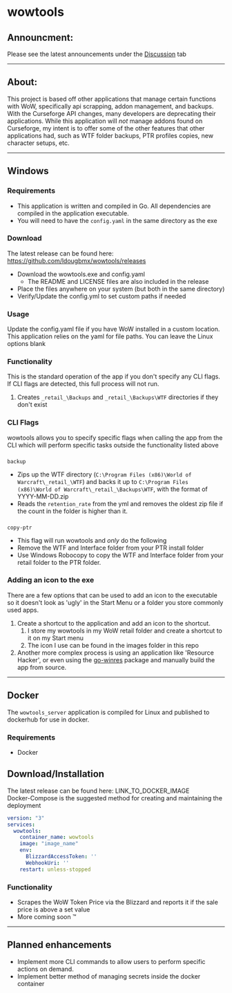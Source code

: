 # wowtools

## Announcment:
Please see the latest announcements under the [Discussion](https://github.com/lyledouglass/wowtools/discussions) tab
* **
## About:
This project is based off other applications that manage certain functions with WoW, specifically api scrapping, addon management, and backups. With the Curseforge API changes, many developers are deprecating their applications. While this application will *not* manage addons found on Curseforge, my intent is to offer some of the other features that other applications had, such as WTF folder backups, PTR profiles copies, new character setups, etc.
* **
## Windows
### Requirements
* This application is written and compiled in Go. All dependencies are compiled in the application executable.
* You will need to have the `config.yaml` in the same directory as the exe
### Download
The latest release can be found here: https://github.com/ldougbmx/wowtools/releases
* Download the wowtools.exe and config.yaml
  * The README and LICENSE files are also included in the release
* Place the files anywhere on your system (but both in the same directory)
* Verify/Update the config.yml to set custom paths if needed
  
### Usage
Update the config.yaml file if you have WoW installed in a custom location. This application relies on the yaml for file paths. You can leave the Linux options blank

### Functionality
This is the standard operation of the app if you don't specify any CLI flags. If CLI flags are detected, this full process will not run. 
1.  Creates `_retail_\Backups` and `_retail_\Backups\WTF` directories if they don't exist

### CLI Flags
wowtools allows you to specify specific flags when calling the app from the CLI which will perform specific tasks outside the functionality listed above
###
`backup`
* Zips up the WTF directory (`C:\Program Files (x86)\World of Warcraft\_retail_\WTF`) and backs it up to `C:\Program Files (x86)\World of Warcraft\_retail_\Backups\WTF`, with the format of YYYY-MM-DD.zip
* Reads the `retention_rate` from the yml and removes the oldest zip file if the count in the folder is higher than it.
###
`copy-ptr`
* This flag will run wowtools and *only* do the following
* Remove the WTF and Interface folder from your PTR install folder
* Use Windows Robocopy to copy the WTF and Interface folder from your retail folder to the PTR folder.
### Adding an icon to the exe
There are a few options that can be used to add an icon to the executable so it doesn't look as 'ugly' in the Start Menu or a folder you store commonly used apps.

1. Create a shortcut to the application and add an icon to the shortcut.
    1. I store my wowtools in my WoW retail folder and create a shortcut to it on my Start menu
    2. The icon I use can be found in the images folder in this repo
2. Another more complex process is using an application like 'Resource Hacker', or even using the [go-winres](https://github.com/tc-hib/go-winres) package and manually build the app from source.
* **
## Docker
The `wowtools_server` application is compiled for Linux and published to dockerhub for use in docker.
### Requirements 
* Docker
## Download/Installation
The latest release can be found here: LINK_TO_DOCKER_IMAGE
<br>
Docker-Compose is the suggested method for creating and maintaining the deployment
```yaml
version: "3"
services:
  wowtools:
    container_name: wowtools
    image: "image_name"
    env:
      BlizzardAccessToken: ''
      WebhookUri: ''
    restart: unless-stopped
```
### Functionality
* Scrapes the WoW Token Price via the Blizzard and reports it if the sale price is above a set value
* More coming soon &trade;
* **
## Planned enhancements 
* Implement more CLI commands to allow users to perform specific actions on demand.
* Implement better method of managing secrets inside the docker container

